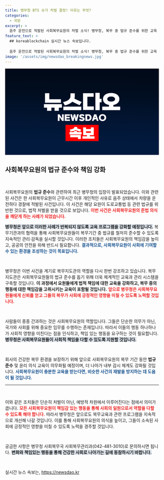 ```yaml
---
title: 병무청 BTS 슈가 처벌 결정! 이유는 무엇?
categories:
  - 국방
excerpt: >
  음주 운전으로 적발된 사회복무요원의 처벌 소식! 병무청, 복무 중 법규 준수를 위한 교육 강화 및 관리 감독 예고. 법을 어긴 그들의 책임은? 클릭하여 자세한 내용을 확인하세요!
feature_text: >
  ## koreablockchain 실시간 뉴스 속보입니다.

  음주 운전으로 적발된 사회복무요원의 처벌 소식! 병무청, 복무 중 법규 준수를 위한 교육 강화 및 관리 감독 예고. 법을 어긴 그들의 책임은? 클릭하여 자세한 내용을 확인하세요!
image: '/assets/img/newsdao_breakingnews.jpg'
---
```


<p><img src="/assets/img/newsdao_breakingnews.jpg" alt="koreablockchain 속보" /></p>

<h2 data-ke-size="size26">사회복무요원의 법규 준수와 책임 강화</h2>

<p data-ke-size="size16">&nbsp;</p>  

<p>사회복무요원의 <b>법규 준수</b>와 관련하여 최근 병무청의 입장이 발표되었습니다. 이와 관련된 사건은 한 사회복무요원이 근무시간 이후 개인적인 사유로 음주 상태에서 차량을 운전하다 경찰에 적발된 사건입니다. 이 사건은 해당 요원이 도로교통법 등 관련 법규를 위반한 것으로, 법적 처벌을 받을 것으로 보입니다. <b><span style="color: #ee2323;">이번 사건은 사회복무요원의 준법 의식을 깨닫게 하는 사례가 되었습니다.</span></b> </p>

<p><b><span style="background-color: #21538527;">병무청은 앞으로 이러한 사례가 반복되지 않도록 교육 프로그램을 강화할 예정입니다.</span></b> 복무기관과의 협력을 통해 사회복무요원들이 복무기간 중 법규를 철저히 준수할 수 있도록 지속적인 관리·감독을 실시할 것입니다. 이러한 조치들은 사회복무요원의 책임감을 높이고, 공공의 안전을 위해 반드시 필요합니다. <b><span style="color: #1a5490;">결과적으로, 사회복무요원이 사회에 기여할 수 있는 환경을 조성하는 것이 목표입니다.</span></b></p>

<p data-ke-size="size16">&nbsp;</p>  

<p>병무청은 이번 사건을 계기로 복무지도관의 역할을 다시 한번 강조하고 있습니다. 복무지도관은 사회복무요원들의 법규 준수를 돕기 위해 더욱 체계적인 교육과 관리 시스템을 구축할 것입니다. <b>이 과정에서 요원들에게 법적 책임에 대한 교육을 강화하고, 복무 중의 행동에 대한 책임감을 고취시키는 교육이 포함될 것입니다.</b> <b><span style="color: #ee2323;">앞으로 병무청은 사회복무요원들에게 신뢰를 얻고 그들의 복무가 사회에 긍정적인 영향을 미칠 수 있도록 노력할 것입니다.</span></b> </p>

<p data-ke-size="size16">&nbsp;</p>  

<p>사람들이 종종 간과하는 것은 사회복무요원의 역할입니다. 그들은 단순한 의무가 아닌, 국가와 사회를 위해 중요한 임무를 수행하는 존재입니다. 따라서 이들의 행동 하나하나가 사회적 영향을 미친다는 점을 인식하고, 책임 있는 행동을 요구하는 것이 필요합니다. <b><span style="background-color: #21538527;">병무청은 사회복무요원들이 사회적 책임을 다할 수 있도록 지원할 것입니다.</span></b> </p>

<p data-ke-size="size16">&nbsp;</p>  

<p>회사의 건강한 복무 환경을 보장하기 위해 앞으로 사회복무요원의 복무 기간 동안 <b>법규 준수</b> 및 윤리 의식 교육이 의무화될 예정이며, 더 나아가 내부 감시 체계도 강화될 것입니다. <b><span style="color: #1a5490;">사회복무요원이 충분한 교육을 받는다면, 비슷한 사건의 재발을 방지하는 데 도움이 될 것입니다.</span></b></p>

<hr />

<p data-ke-size="size16">&nbsp;</p>  

<p>이와 같은 조치들은 단순히 처벌이 아닌, 예방적 차원에서 이루어진다는 점에서 의미가 큽니다. <b><span style="color: #ee2323;">모든 사회복무요원이 책임감 있는 행동을 통해 사회의 일원으로서 역할을 다할 수 있도록 해야 합니다.</span></b> 따라서 병무청은 앞으로도 복무교육과 관련 프로그램을 지속적으로 개선해 나갈 것입니다. 이를 통해 사회복무요원의 의식을 높이고, 그들이 소속된 사회에 긍정적인 영향을 미칠 수 있도록 노력을 경주할 것입니다. </p>

<p data-ke-size="size16">&nbsp;</p>  

<p>궁금한 사항은 병무청 사회복무국 사회복무관리과(042-481-3010)로 문의하시면 됩니다. <b><span style="background-color: #21538527;">변화와 책임있는 행동을 통해 건강한 사회로 나아가는 길에 동참하시기 바랍니다.</span></b> </p>

<p data-ke-size="size16">&nbsp;</p>
실시간 뉴스 속보는, <a href="https://newsdao.kr" rel="dofollow">https://newsdao.kr</a>


